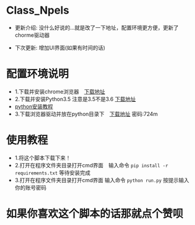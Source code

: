 # Class_Npels


* 更新介绍: 没什么好说的...就是改了一下地址，配置环境更方便，更新了chorme驱动器

* 下次更新: 增加UI界面(如果有时间的话)



# 配置环境说明
 * 1.下载并安装chrome浏览器　[下载地址](https://www.baidu.com/link?url=sg4lbg0821-C5ne6IMw2EeIagAtjs4eABtVdm4DWeRsV4SHiBmEnt3vpIMHA-6HukHH_Qsrws_Kt2kELcrrCsbW3IwMYdGI56ql5vUK--aS&wd=&eqid=e3c3fe44000013190000000259df61ae)
 * 2.下载并安装Python3.5 注意是3.5不是3.6 [下载地址](https://www.python.org/ftp/python/3.5.4/python-3.5.4-amd64.exe)
 * [python安装教程](https://jingyan.baidu.com/article/e73e26c0bad76224acb6a766.html)
 * 3.下载浏览器驱动并放在python目录下　[下载地址](https://pan.baidu.com/s/1o7Gusf4) 密码:724m

# 使用教程
* 1.将这个脚本下载下来！
* 2.打开在程序文件夹目录打开cmd界面　输入命令 `pip install -r requirements.txt` 等待安装完成
* 3.打开在程序文件夹目录打开cmd界面 输入命令 `python run.py` 按提示输入你的账号密码

# 如果你喜欢这个脚本的话那就点个赞呗
